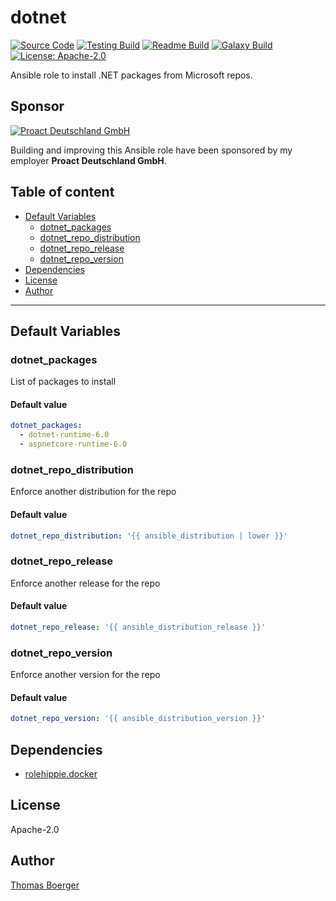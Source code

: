 # dotnet

[![Source Code](https://img.shields.io/badge/github-source%20code-blue?logo=github&logoColor=white)](https://github.com/rolehippie/dotnet) [![Testing Build](https://github.com/rolehippie/dotnet/workflows/testing/badge.svg)](https://github.com/rolehippie/dotnet/actions?query=workflow%3Atesting) [![Readme Build](https://github.com/rolehippie/dotnet/workflows/readme/badge.svg)](https://github.com/rolehippie/dotnet/actions?query=workflow%3Areadme) [![Galaxy Build](https://github.com/rolehippie/dotnet/workflows/galaxy/badge.svg)](https://github.com/rolehippie/dotnet/actions?query=workflow%3Agalaxy) [![License: Apache-2.0](https://img.shields.io/github/license/rolehippie/dotnet)](https://github.com/rolehippie/dotnet/blob/master/LICENSE) 

Ansible role to install .NET packages from Microsoft repos. 

## Sponsor 

[![Proact Deutschland GmbH](https://proact.eu/wp-content/uploads/2020/03/proact-logo.png)](https://proact.eu) 

Building and improving this Ansible role have been sponsored by my employer **Proact Deutschland GmbH**.

## Table of content

* [Default Variables](#default-variables)
  * [dotnet_packages](#dotnet_packages)
  * [dotnet_repo_distribution](#dotnet_repo_distribution)
  * [dotnet_repo_release](#dotnet_repo_release)
  * [dotnet_repo_version](#dotnet_repo_version)
* [Dependencies](#dependencies)
* [License](#license)
* [Author](#author)

---

## Default Variables

### dotnet_packages

List of packages to install

#### Default value

```YAML
dotnet_packages:
  - dotnet-runtime-6.0
  - aspnetcore-runtime-6.0
```

### dotnet_repo_distribution

Enforce another distribution for the repo

#### Default value

```YAML
dotnet_repo_distribution: '{{ ansible_distribution | lower }}'
```

### dotnet_repo_release

Enforce another release for the repo

#### Default value

```YAML
dotnet_repo_release: '{{ ansible_distribution_release }}'
```

### dotnet_repo_version

Enforce another version for the repo

#### Default value

```YAML
dotnet_repo_version: '{{ ansible_distribution_version }}'
```

## Dependencies

* [rolehippie.docker](https://github.com/rolehippie/docker)

## License

Apache-2.0

## Author

[Thomas Boerger](https://github.com/tboerger)
